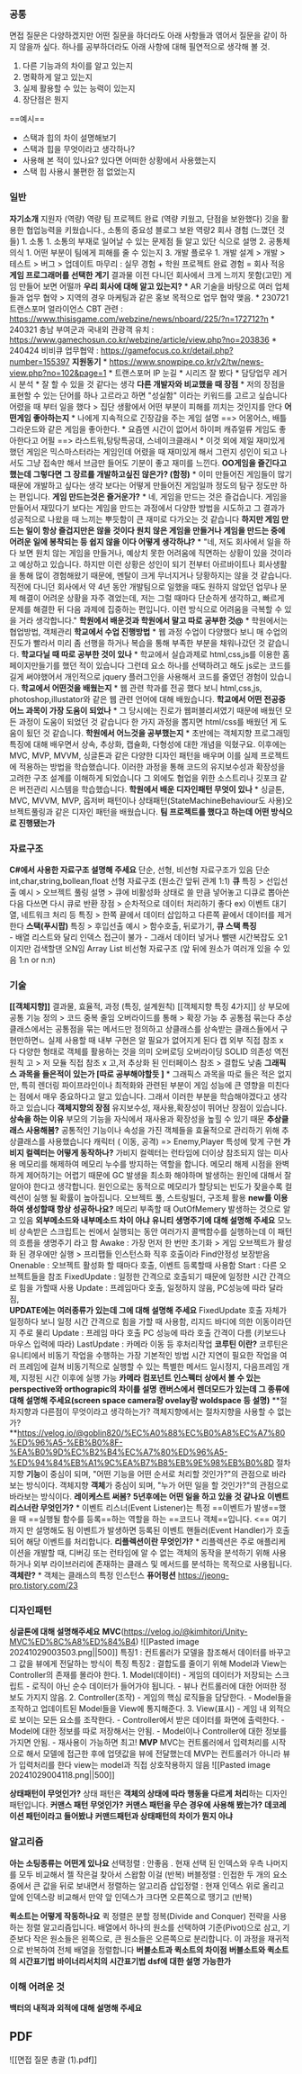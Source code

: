 ### 공통
면접 질문은 다양하겠지만 어떤 질문을 하더라도 아래 사항들과 엮어서 질문을 같이 하지 않을까 싶다.
하나를 공부하더라도 아래 사항에 대해 필연적으로 생각해 볼 것.

1. 다른 기능과의 차이를 알고 있는지
2. 명확하게 알고 있는지
3. 실제 활용할 수 있는 능력이 있는지
4. 장단점은 뭔지

==예시==
* 스택과 힙의 차이 설명해보기
* 스택과 힙을 무엇이라고 생각하나?
* 사용해 본 적이 있나요? 있다면 어떠한 상황에서 사용했는지
* 스택 힙 사용시 불편한 점 없었는지

### 일반
**자기소개** 
	지원자 (역량)
		역량
			팀 프로젝트 완료 (역량 키웠고, 단점을 보완했다)
				깃을 활용한 협업능력을 키웠습니다., 소통의 중요성
				블로그 보완
		역량2 회사 경험 (느꼈던 것들)
			1. 소통
				1. 소통의 부재로 일어날 수 있는 문제점 들 알고 있단 식으로 설명
			2. 공통체 의식
				1. 어떤 부분이 팀에게 피해를 줄 수 있는지
			3. 개발 플로우
				1. 개발 설계 > 개발 > 테스트 > 버그 > 업데이트 
		마무리 : 실무 경험 + 학원 프로젝트 완료 경험 = 회사 적응 
**게임 프로그래머를 선택한 계기**
	결과물 
		이전 다니던 회사에서 크게 느끼지 못함(고민)
			게임 만들어 보면 어떨까
**우리 회사에 대해 알고 있는지?**
	* AR 기술을 바탕으로 여러 업체들과 업무 협약 > 지역의 경우 마케팅과 같은 홍보 목적으로 업무 협약 맺음.
		* 230721 트랜스포머 얼라이언스 CBT 관련 : https://www.thisisgame.com/webzine/news/nboard/225/?n=172712?n
		* 240321 충남 부여군과 국내외 관광객 유치  :  https://www.gamechosun.co.kr/webzine/article/view.php?no=203836 
		* 240424 비비큐 업무협약 : https://gamefocus.co.kr/detail.php?number=155397
**지원동기**
	* https://www.snowpipe.co.kr/v2/tw/news-view.php?no=102&page=1
		* 트랜스포머 IP 눈길
			* 시리즈 잘 봤다
				* 담당업무 레거시 분석
					* 잘 할 수 있을 것 같다는 생각
**다른 개발자와 비교했을 때 장점**
	* 저의 장점을 표현할 수 있는 단어를 하나 고르라고 하면 "성실함" 이라는 키워드를 고르고 싶습니다 
	  어렸을 때 부터 일을 했다 > 집단 생활에서 어떤 부분이 피해를 끼치는 것인지를 안다
**어떤게임 좋아하는지** 
	* 나에게 지속적으로 긴장감을 주는 게임 설명 ==> 어몽어스, 배틀그라운드와 같은 게임을 좋아한다.
		* 요즘엔 시간이 없어서 하이퍼 캐쥬얼류 게임도 좋아한다고 어필 ==> 라스트워,탕탕특공대, 스네이크클래시
			* 이것 외에 제일 재미있게 했던 게임은 믹스마스터라는 게임인데 어렸을 때 재미있게 해서 그런지 성인이 되고 나서도 그냥 접속만 해서 브금만 들어도 기분이 좋고 재미를 느낀다.
**OO게임을 즐긴다고 했는데 그렇다면 그 장르를 개발하고싶진 않은가? (함정)**
	* 이미 만들어진 게임들이 많기 때문에 개발하고 싶다는 생각 보다는 어떻게 만들어진 게임일까 정도의 탐구 정도만 하는 편입니다.
**게임 만드는것은 즐거운가?**
	* 네, 게임을 만드는 것은 즐겁습니다. 게임을 만들어서 재밌다기 보다는 게임을 만드는 과정에서 다양한 방법을 시도하고 그 결과가 성공적으로 나왔을 때 느끼는 뿌듯함이 큰 재미로 다가오는 것 같습니다
**하지만 게임 만드는 일이 항상 즐겁지만은 않을 것이다 원치 않은 게임을 만들거나 게임을 만드는 중에 어려운 일에 봉착되는 등 쉽지 않을 이다 어떻게 생각하냐?**
	* "네, 저도 회사에서 일을 하다 보면 원치 않는 게임을 만들거나, 예상치 못한 어려움에 직면하는 상황이 있을 것이라고 예상하고 있습니다. 하지만 이런 상황은 성인이 되기 전부터 아르바이트나 회사생활을 통해 많이 경험해왔기 때문에, 멘탈이 크게 무너지거나 당황하지는 않을 것 같습니다. 직전에 다니던 회사에서 약 4년 동안 개발팀으로 일했을 때도 원하지 않았던 업무나 문제 해결이 어려운 상황을 자주 겪었는데, 저는 그럴 때마다 단순하게 생각하고, 빠르게 문제를 해결한 뒤 다음 과제에 집중하는 편입니다. 이런 방식으로 어려움을 극복할 수 있을 거라 생각합니다."
**학원에서 배운것과 학원에서 말고 따로 공부한 것@**
	* 학원에서는 협업방법, 객체관리
**학교에서 수업 진행방법**
	* 웹 과정 수업이 다양했다 보니 매 수업의 진도가 빨라서 미리 좀 선행을 하거나 복습을 통해 부족한 부분을 채워나갔던 것 같습니다. 
**학교다닐 때 따로 공부한 것이 있나**
	* 학교에서 실습과제로 html,css,js를 이용한 홈페이지만들기를 했던 적이 있습니다 그런데 요소 하나를 선택하려고 해도 js로는 코드를 길게 써야했어서 개인적으로 jquery 플러그인을 사용해서 코드를 줄였던 경험이 있습니다.
**학교에서 어떤것을 배웠는지**
	* 웹 관련 학과를 전공 했다 보니 html,css,js, photoshop,illustator와 같은 웹 관련 언어에 대해 배웠습니다.
**학교에서 어떤 전공중 어느 과목이 가장 도움이 되었나**
	* 그 당시에는 진로가 웹퍼블리셔였기 때문에 배웠던 모든 과정이 도움이 되었던 것 같습니다 한 가지 과정을 뽑지면 html/css를 배웠던 게 도움이 됬던 것 같습니다.
**학원에서 어느것을 공부했는지**
	* 초반에는 객체지향 프로그래밍 특징에 대해 배우면서 상속, 추상화, 캡슐화, 다형성에 대한 개념을 익혔구요. 이후에는 MVC, MVP, MVVM, 싱글톤과 같은 다양한 디자인 패턴을 배우며 이를 실제 프로젝트에 적용하는 방법을 학습했습니다. 이러한 과정을 통해 코드의 유지보수성과 확장성을 고려한 구조 설계를 이해하게 되었습니다 그 외에도 협업을 위한 소스트리나 깃포크 같은 버전관리 시스템을 학습했습니다. 
**학원에서 배운 디자인패턴 무엇이 있나**
	* 싱글톤, MVC, MVVM, MVP, 옵저버 패턴이나 상태패턴(StateMachineBehaviour도 사용)오브젝트풀링과 같은 디자인 패턴을 배웠습니다.
**팀 프로젝트를 했다고 하는데 어떤 방식으로 진행됐는가**
### 자료구조
**C#에서 사용한 자료구조 설명해 주세요**
	단순, 선형, 비선형 자료구조가 있음
	단순 
		int,char,string,bollean,float 
	선형 자료구조 (원소간 앞뒤 관계 1:1)
		**큐**
			특징 > 선입선출
				예시 > 오브젝트 풀링 
					설명 > 큐에 비활성화 상태로 쓸 만큼 넣어놓고 디큐로 뽑아쓴다음 다쓰면 다시 큐로 반환
						장점 >  순차적으로 데이터 처리하기 좋다 ex) 이벤트 대기열, 네트워크 처리 등
							특징 > 한쪽 끝에서 데이터 삽입하고 다른쪽 끝에서 데이터를 제거한다
		**스택(푸시팝)**
			특징 > 후입선출
				예시 > 함수호출, 뒤로가기,
		**큐 스택 특징**		
			- 배열 리스트와 달리 인덱스 접근이 불가 
				- 그래서 데이터 넣거나 뺄땐 시간복잡도 오1 이지만 검색할댄 오N임
		Array
		List
	비선형 자료구조 (앞 뒤에 원소가 여러개 있을 수 있음 1:n or n:n)
### 기술
**[[객체지향]]**
	결과물, 효율적, 과정 (특징, 설계원칙)
		[[객체지향 특징 4가지]]
			상
				부모에 공통 기능 정의 > 코드 중복 줄임
				오버라이드를 통해 > 확장 가능
			추
				공통점 묶는다
					추상클래스에서는 공통점을 묶는 메서드만 정의하고
						상클래스를 상속받는 클래스들에서 구현만하면ㄴ
							실제 사용할 때 내부 구현은 알 필요가 없어지게 된다
			캡
				외부 직접 참조 x
			다 
				다양한 형태로 객체를 활용하는 것을 의미
					오버로딩 오버라이딩
		SOLID 
			의존성 역전 원칙 
				고 > 저 모듈 직접 참조 x 고,저 추상화 된 인터페이스 참조 > 결합도 낮춤
**그래픽스 과목을 들은적이 있는가 [따로 공부해야할듯 ]**
	* 그래픽스 과목을 따로 들은 적은 없지만, 특히 렌더링 파이프라인이나 최적화와 관련된 부분이 게임 성능에 큰 영향을 미친다는 점에서 매우 중요하다고 알고 있습니다. 그래서 이러한 부분을 학습해야겠다고 생각하고 있습니다
**객체지향의 장점**
	유지보수성, 재사용,확장성이 뛰어난 장점이 있습니다.
**상속을 하는 이유**
	부모의 기능을 자식에서 재사용과 확장성을 높힐 수 있기 때문
**추상클래스 사용해봄?**
	공통적인 기능이나 속성을 가진 객체들을 효율적으로 관리하기 위해 추상클래스를 사용했습니다
		캐릭터 ( 이동, 공격) => Enemy,Player 특성에 맞게 구현
**가비지 컬렉터는 어떻게 동작하나?**
	가비지 컬렉터는 런타임에 더이상 참조되지 않는 미사용 메모리를 해제하여 메모리 누수를 방지하는 역할을 합니다.
			메모리 해제 시점을 완벽하게 제어하기는 어렵기 때문에 GC 발생을 최소화 해야하며 발생하는 원인에 대해서 잘 알아야 한다고 생각합니다.  원인으로는 동적으로 메모리가 할당되는 빈도가 잦을수록 컬렉션이 실행 될 확률이 높아집니다.
				오브젝트 풀, 스트링빌더, 구조체 활용
**new를 이용하여 생성할때 항상 성공하나요?** 
	메모리 부족할 때 OutOfMemery 발생하는 것으로 알고 있음
**외부메소드와 내부메소드 차이 아냐**
**유니티 생명주기에 대해  설명해 주세요**
	모노비 상속받은 스크립트는 씬에서 실행되는 동안 여러가지 콜백함수를 실행하는데 이 패턴의 흐름을 생명주기 라고 함
	Awake :  가장 먼저 한 번만 초기화 > 게임 오브젝트가 활성화 된 경우에만 실행 > 프리팹들 인스턴스화 직후 호출이라 Find안정성 보장받음
	Onenable : 오브젝트 활성화 할 때마다 호출, 이벤트 등록할때 사용함
	Start : 다른 오브젝트들을 참조
	FixedUpdate : 일정한 간격으로 호출되기 때문에 일정한 시간 간격으로 힘을 가할때 사용
	Update : 프레임마다 호출, 일정하지 않음, PC성능에 따라 달라짐,  
**UPDATE에는 여러종류가 있는데 그에 대해 설명해 주세요**
	FixedUpdate 호출 자체가 일정하다 보니 일정 시간 간격으로 힘을 가할 때 사용함, 리지드 바디에 의한 이동이라던지 주로 물리
	Update : 프레임 마다 호출 PC 성능에 따라 호출 간격이 다름 (키보드나 마우스 입력에 따라)
	LastUpdate : 카메라 이동 등 후처리작업
**코루틴 이란?**
	코루틴은 유니티에서 비동기 작업을 수행하는 가장 기본적인 방법
	시간 지연이 필요한 작업을 여러 프레임에 걸쳐 비동기적으로 실행할 수 있는 특별한 메서드
		일시정지, 다음프레임 개제, 지정된 시간 이후에 실행 가능
**카메라 컴포넌트 인스펙터 상에서 볼 수 있는 perspective와 orthograpic의 차이를 설명**
**캔버스에서 렌더모드가 있는데 그 종류에 대해 설명해 주세요(screen space camera랑 ovelay랑 woldspace 등 설명)**
**절차지향과 다른점이 무엇이라고 생각하는가? 객체지향에서는 절차지향을 사용할 수 없는가?**https://velog.io/@goblin820/%EC%A0%88%EC%B0%A8%EC%A7%80%ED%96%A5-%EB%B0%8F-%EA%B0%9D%EC%B2%B4%EC%A7%80%ED%96%A5-%ED%94%84%EB%A1%9C%EA%B7%B8%EB%9E%98%EB%B0%8D
	절차지향 **기능**이 중심이 되며, "어떤 기능을 어떤 순서로 처리할 것인가?"의 관점으로 바라보는 방식이다.
	객체지향 **객체**가 중심이 되며, "누가 어떤 일을 할 것인가?"의 관점으로 바라보는 방식이다.
**레이케스트 써봄?**
**5년후에는 어떤 일을 하고 있을 것 같나요**
**이벤트 리스너란 무엇인가?**
	* 이벤트 리스너(Event Listener)는 특정 ==이벤트가 발생==했을 때 ==실행될 함수를 등록==하는 역할을 하는 ==코드나 객체==입니다.  <== 여기까지 만 설명해도 됨
	  이벤트가 발생하면 등록된 이벤트 핸들러(Event Handler)가 호출되어 해당 이벤트를 처리합니다.
**리플렉션이란 무엇인가?**
	* 리플렉션은 주로 애플리케이션을 개발할 때, 디버깅 또는 런타임에 알 수 없는 객체의 동작을 분석하기 위해 사용하거나 외부 라이브러리에 존재하는 클래스 및 메서드를 분석하는 목적으로 사용됩니다.
**객체란?**
	* 객체는 클래스의 특정 인스턴스
**퓨어펑션** 
https://jeong-pro.tistory.com/23
### 디자인패턴
**싱글톤에 대해 설명해주세요**
**MVC**(https://velog.io/@kimhitori/Unity-MVC%ED%8C%A8%ED%84%B4)
	![[Pasted image 20241029003503.png||500]]
	특징1 : 컨트롤러가 모델을 참조해서 데이터를 바꾸고 그 값을 뷰에게 전달하는 방식이 특징
	특징2 : 결합도를 줄이기 위해 Model과 View는 Controller의 존재를 몰라야 한다.
	1. Model(데이터)
	- 게임의 데이터가 저장되는 스크립트
	- 로직이 아닌 순수 데이터가 들어가야 됩니다.
	- 뷰나 컨트롤러에 대한 어떠한 정보도 가지지 않음.
	2. Controller(조작)
	- 게임의 핵심 로직들을 담당한다.
	- Model들을 조작하고 업데이트된 Model들을 View에 통지해준다.
	3. View(표시)
	- 게임 내 외적으로 보이는 모든 요소를 조작한다.
	- Controller에서 받은 데이터를 화면에 출력한다.
	- Model에 대한 정보를 따로 저장해서는 안됨.
	- Model이나 Controller에 대한 정보를 가지면 안됨.
	- 재사용이 가능하면 최고!
**MVP**
	MVC는 컨트롤러에서 입력처리를 시작으로 해서 모델에 접근한 후에 업뎃값을 뷰에 전달했는데 
	MVP는 컨트롤러가 아니라 뷰가 입력처리를 한다 
	view는 model과 직접 상호작용하지 않음
![[Pasted image 20241029004118.png||500]]

**상태패턴이 무엇인가?**
상태 패턴은 **객체의 상태에 따라 행동을 다르게 처리**하는 디자인 패턴입니다.
**커맨스 패턴 무엇인가?**
**커맨스 패턴을 무슨 경우에 사용해 봤는가?**
**데코레이션 패턴이라고 들어봤냐**
**커맨드패턴과 상태패턴의 차이가 뭔지 아냐**

### 알고리즘
**아는 소팅종류는 어떤게 있나요**
선택정렬 : 안좋음 . 현재 선택 된 인덱스와 우측 나머지를 모두 비교해서 젤 작은걸 찾아서 스왑함 이걸 (반복)
버블정렬 : 인접한 두 개의 요소 중에서 큰 값을 뒤로 보내면서 정렬하는 알고리즘
삽입정렬 : 현재 인덱스 위로 올리고 앞에 인덱스랑 비교해서 만약 앞 인덱스가 크다면 오른쪽으로 땡기고 (반복)

**퀵소트는 어떻게 작동하나요**
퀵 정렬은 분할 정복(Divide and Conquer) 전략을 사용하는 정렬 알고리즘입니다. 배열에서 하나의 원소를 선택하여 기준(Pivot)으로 삼고, 기준보다 작은 원소들은 왼쪽으로, 큰 원소들은 오른쪽으로 분리합니다. 이 과정을 재귀적으로 반복하여 전체 배열을 정렬합니다
**버블소트과 퀵소트의 차이점**
**버블소트와 퀵소트의 시간표기법**
**바이너리서치의 시간표기법**
**dsf에 대한 설명 가능한가**
### 이해 어려운 것 
**백터의 내적과 외적에 대해 설명해 주세요**



## PDF
![[면접 질문 총괄 (1).pdf]]